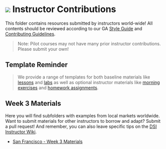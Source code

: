 # ![](https://ga-dash.s3.amazonaws.com/production/assets/logo-9f88ae6c9c3871690e33280fcf557f33.png) Instructor Contributions

This folder contains resources submitted by instructors world-wide! All contents should be reviewed according to our GA [Style Guide](../../../../templates/styleguide.md) and [Contributing Guidelines](../../../../contributing.md).

> Note: Pilot courses may not have many prior instructor contributions. Please submit your own!

## Template Reminder
> We provide a range of templates for both baseline materials like [lessons](../../../../templates/baseline-lessons/template-lesson.md) and [labs](../../../../templates/baseline-labs/template-lab.md) as well as optional instructor materials like [morning exercises](../../../../templates/instructor-morning-exercises/template-morning-exercise.md) and [homework assignments](../../../../templates/instructor-homework/template-homework.md).

## Week 3 Materials

Here you will find subfolders with examples from local markets worldwide. Want to submit materials for other instructors to borrow and adapt? Submit a pull request! And remember, you can also leave specific tips on the [DSI Instructor Wiki](https://github.com/generalassembly-studio/dsi-course-materials/wiki).


- [San Francisco - Week 3 Materials](./SF-DSI-1/)

